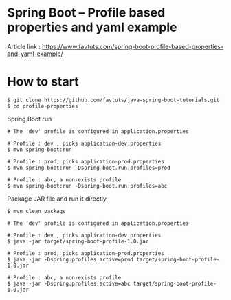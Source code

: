 # Spring Boot – Profile based properties and yaml example

Article link : https://www.favtuts.com/spring-boot-profile-based-properties-and-yaml-example/

# How to start

```
$ git clone https://github.com/favtuts/java-spring-boot-tutorials.git
$ cd profile-properties
```

Spring Boot run
```
# The 'dev' profile is configured in application.properties

# Profile : dev , picks application-dev.properties
$ mvn spring-boot:run

# Profile : prod, picks application-prod.properties
$ mvn spring-boot:run -Dspring-boot.run.profiles=prod

# Profile : abc, a non-exists profile
$ mvn spring-boot:run -Dspring-boot.run.profiles=abc
```

Package JAR file and run it directly
```
$ mvn clean package

# The 'dev' profile is configured in application.properties

# Profile : dev , picks application-dev.properties 
$ java -jar target/spring-boot-profile-1.0.jar

# Profile : prod, picks application-prod.properties
$ java -jar -Dspring.profiles.active=prod target/spring-boot-profile-1.0.jar

# Profile : abc, a non-exists profile
$ java -jar -Dspring.profiles.active=abc target/spring-boot-profile-1.0.jar
```
